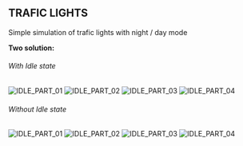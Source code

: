 ## TRAFIC LIGHTS
Simple simulation of trafic lights with night / day mode

**Two solution:**
###### With Idle state

![IDLE_PART_01](https://github.com/lullusiek/PGJP_Labview/blob/master/LAB_07/IMAGES/Lights_with_Idle_part1.png)
![IDLE_PART_02](https://github.com/lullusiek/PGJP_Labview/blob/master/LAB_07/IMAGES/Lights_with_Idle_part2.png)
![IDLE_PART_03](https://github.com/lullusiek/PGJP_Labview/blob/master/LAB_07/IMAGES/Lights_with_Idle_part3.png)
![IDLE_PART_04](https://github.com/lullusiek/PGJP_Labview/blob/master/LAB_07/IMAGES/Lights_with_Idle_part4.png)



###### Without Idle state

![IDLE_PART_01](https://github.com/lullusiek/PGJP_Labview/blob/master/LAB_07/IMAGES/Lights_no_Idle_part1.png)
![IDLE_PART_02](https://github.com/lullusiek/PGJP_Labview/blob/master/LAB_07/IMAGES/Lights_no_Idle_part2.png)
![IDLE_PART_03](https://github.com/lullusiek/PGJP_Labview/blob/master/LAB_07/IMAGES/Lights_no_Idle_part3.png)
![IDLE_PART_04](https://github.com/lullusiek/PGJP_Labview/blob/master/LAB_07/IMAGES/Lights_no_Idle_part4.png)
